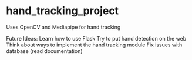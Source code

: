 # hand_tracking_project
Uses OpenCV and Mediapipe for hand tracking

Future Ideas: Learn how to use Flask 
Try to put hand detection on the web
Think about ways to implement the hand tracking module
Fix issues with database (read documentation)